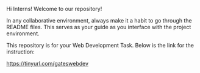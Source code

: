 Hi Interns! Welcome to our repository! 

In any collaborative environment, always make it a habit to go through the README files. This serves as your guide as you interface with the project environment. 


This repository is for your Web Development Task. Below is the link for the instruction:

https://tinyurl.com/gateswebdev

